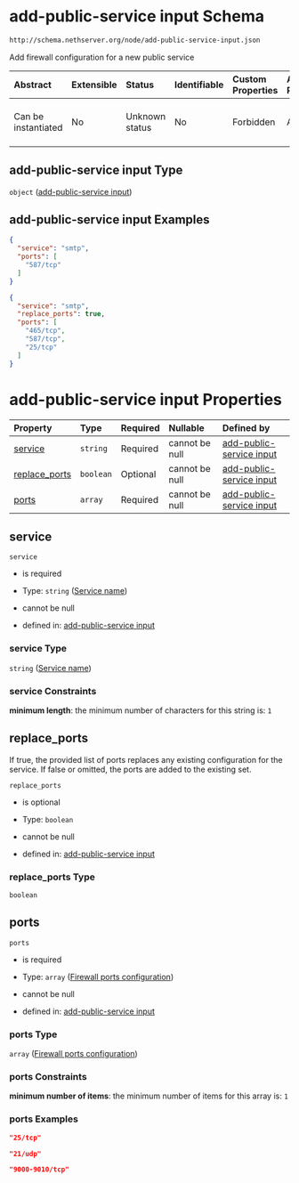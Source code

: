 # add-public-service input Schema

```txt
http://schema.nethserver.org/node/add-public-service-input.json
```

Add firewall configuration for a new public service

| Abstract            | Extensible | Status         | Identifiable | Custom Properties | Additional Properties | Access Restrictions | Defined In                                                                                 |
| :------------------ | :--------- | :------------- | :----------- | :---------------- | :-------------------- | :------------------ | :----------------------------------------------------------------------------------------- |
| Can be instantiated | No         | Unknown status | No           | Forbidden         | Allowed               | none                | [add-public-service-input.json](node/add-public-service-input.json "open original schema") |

## add-public-service input Type

`object` ([add-public-service input](add-public-service-input.md))

## add-public-service input Examples

```json
{
  "service": "smtp",
  "ports": [
    "587/tcp"
  ]
}
```

```json
{
  "service": "smtp",
  "replace_ports": true,
  "ports": [
    "465/tcp",
    "587/tcp",
    "25/tcp"
  ]
}
```

# add-public-service input Properties

| Property                         | Type      | Required | Nullable       | Defined by                                                                                                                                                                          |
| :------------------------------- | :-------- | :------- | :------------- | :---------------------------------------------------------------------------------------------------------------------------------------------------------------------------------- |
| [service](#service)              | `string`  | Required | cannot be null | [add-public-service input](add-public-service-input-properties-service-name.md "http://schema.nethserver.org/node/add-public-service-input.json#/properties/service")               |
| [replace\_ports](#replace_ports) | `boolean` | Optional | cannot be null | [add-public-service input](add-public-service-input-properties-replace_ports.md "http://schema.nethserver.org/node/add-public-service-input.json#/properties/replace_ports")        |
| [ports](#ports)                  | `array`   | Required | cannot be null | [add-public-service input](add-public-service-input-properties-firewall-ports-configuration.md "http://schema.nethserver.org/node/add-public-service-input.json#/properties/ports") |

## service



`service`

* is required

* Type: `string` ([Service name](add-public-service-input-properties-service-name.md))

* cannot be null

* defined in: [add-public-service input](add-public-service-input-properties-service-name.md "http://schema.nethserver.org/node/add-public-service-input.json#/properties/service")

### service Type

`string` ([Service name](add-public-service-input-properties-service-name.md))

### service Constraints

**minimum length**: the minimum number of characters for this string is: `1`

## replace\_ports

If true, the provided list of ports replaces any existing configuration for the service. If false or omitted, the ports are added to the existing set.

`replace_ports`

* is optional

* Type: `boolean`

* cannot be null

* defined in: [add-public-service input](add-public-service-input-properties-replace_ports.md "http://schema.nethserver.org/node/add-public-service-input.json#/properties/replace_ports")

### replace\_ports Type

`boolean`

## ports



`ports`

* is required

* Type: `array` ([Firewall ports configuration](add-public-service-input-properties-firewall-ports-configuration.md))

* cannot be null

* defined in: [add-public-service input](add-public-service-input-properties-firewall-ports-configuration.md "http://schema.nethserver.org/node/add-public-service-input.json#/properties/ports")

### ports Type

`array` ([Firewall ports configuration](add-public-service-input-properties-firewall-ports-configuration.md))

### ports Constraints

**minimum number of items**: the minimum number of items for this array is: `1`

### ports Examples

```json
"25/tcp"
```

```json
"21/udp"
```

```json
"9000-9010/tcp"
```
